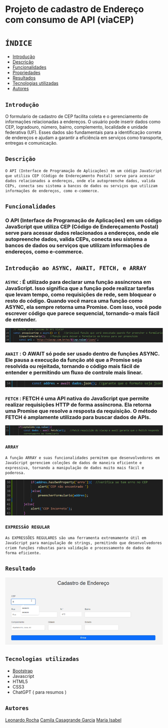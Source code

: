 # Projeto de cadastro de Endereço com consumo de API (viaCEP)

 # `ÍNDICE`
 
* [Introdução](#introdução)
* [Descrição](#descrição)
* [Funcionalidades](#funcionalidades)
* [Propriedades](#propriedades)
* [Resultados](#resultado)
* [Tecnologias utilizadas](#tecnologias-utilizadas)
* [Autores](#autores)
 
 
## `Introdução`
  O formulario de cadastro de CEP facilita coleta e o gerenciamento de informações relacionadas a endereços.
O usuário pode inserir dados como CEP, logradouro, número, bairro, complemento, localidade e unidade federativa (UF). Esses dados são fundamentais para a identificação correta de endereços e ajudam a garantir a eficiência em serviços como transporte, entregas e comunicação.
 
## `Descrição`
    O API (Interface de Programação de Aplicações) em um código JavaScript que utiliza CEP (Código de Endereçamento Postal) serve para acessar dados relacionados a endereços, onde ele autopreenche dados, valida CEPs, conecta seu sistema a bancos de dados ou serviços que utilizam informações de endereços, como e-commerce.
 
 
## `Funcionalidades`
 
### O API (Interface de Programação de Aplicações) em um código JavaScript que utiliza CEP (Código de Endereçamento Postal) serve para acessar dados relacionados a endereços, onde ele autopreenche dados, valida CEPs, conecta seu sistema a bancos de dados ou serviços que utilizam informações de endereços, como e-commerce.
 
## `Introdução ao ASYNC, AWAIT, FETCH, e ARRAY`

### `ASYNC` : É utilizado para declarar uma função assíncrona em JavaScript. Isso significa que a função pode realizar tarefas que levam tempo, como requisições de rede, sem bloquear o resto do código. Quando você marca uma função como ASYNC, ela sempre retorna uma Promise. Com isso, você pode escrever código que parece sequencial, tornando-o mais fácil de entender.
 
![](img/async.png.png)
 
 ### `AWAIT` : O AWAIT só pode ser usado dentro de funções ASYNC. Ele pausa a execução da função até que a Promise seja resolvida ou rejeitada, tornando o código mais fácil de entender e permitindo um fluxo de controle mais linear.
 ![](img/await.png.png)
 
### `FETCH` : FETCH é uma API nativa do JavaScript que permite realizar requisições HTTP de forma assíncrona. Ela retorna uma Promise que resolve a resposta da requisição. O método FETCH é amplamente utilizado para buscar dados de APIs.
![](img/fetch.png.png)

### `ARRAY`
    A função ARRAY e suas funcionalidades permitem que desenvolvedores em JavaScript gerenciem coleções de dados de maneira eficiente e expressiva, tornando a manipulação de dados muito mais fácil e poderosa.
![](img/array.png)

 
### `EXPRESSÃO REGULAR`
    As EXPRESSÕES REGULARES são uma ferramenta extremamente útil em JavaScript para manipulação de strings, permitindo que desenvolvedores criem funções robustas para validação e processamento de dados de forma eficiente.
 
 
## `Resultado`
![](img/tela.gif.gif)
 
## `Tecnologias utilizadas`
 - [Bootstrap](https://getbootstrap.com/docs/5.3/forms/layout/)
 - Javascript
 - HTML5
 - CSS3
 - ChatGPT ( para resumos )
 
 
## `Autores`
[Leonardo Rocha](https://github.com/LeonardoRochaMarista/LeonardoRochaMarista)
[Camila Casagrande Garcia](https://github.com/camilacasagrande)
[Maria Isabel](https://github.com/belsil5aa)
